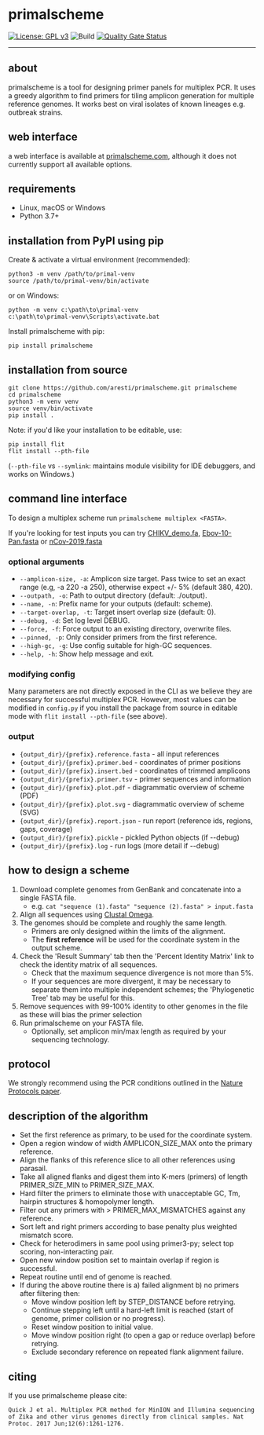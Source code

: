 # primalscheme

[![License: GPL v3](https://img.shields.io/badge/License-GPLv3-blue.svg)](https://www.gnu.org/licenses/gpl-3.0)
![Build](https://github.com/aresti/primalscheme/workflows/Build/badge.svg)
[![Quality Gate Status](https://sonarcloud.io/api/project_badges/measure?project=aresti_primalscheme&metric=alert_status)](https://sonarcloud.io/dashboard?id=aresti_primalscheme)

---

## about

primalscheme is a tool for designing primer panels for multiplex PCR. It uses a greedy algorithm to find primers for tiling amplicon generation for multiple reference genomes. It works best on viral isolates of known lineages e.g. outbreak strains.

## web interface

a web interface is available at [primalscheme.com](https://primalscheme.com/), although it does not currently support all available options.

## requirements

- Linux, macOS or Windows
- Python 3.7+

## installation from PyPI using pip

Create & activate a virtual environment (recommended):

```shell
python3 -m venv /path/to/primal-venv
source /path/to/primal-venv/bin/activate
```

or on Windows:

```shell
python -m venv c:\path\to\primal-venv
c:\path\to\primal-venv\Scripts\activate.bat
```

Install primalscheme with pip:

```shell
pip install primalscheme
```

## installation from source

```shell
git clone https://github.com/aresti/primalscheme.git primalscheme
cd primalscheme
python3 -m venv venv
source venv/bin/activate
pip install .
```

Note: if you'd like your installation to be editable, use:

```shell
pip install flit
flit install --pth-file
```

(`--pth-file` vs `--symlink`: maintains module visibility for IDE debuggers, and works on Windows.)

## command line interface

To design a multiplex scheme run `primalscheme multiplex <FASTA>`.

If you're looking for test inputs you can try [CHIKV_demo.fa](tests/inputs/CHIKV_demo.fa), [Ebov-10-Pan.fasta](tests/inputs/Ebov-10-Pan.fasta) or [nCov-2019.fasta](tests/inputs/nCov-2019.fasta)

### optional arguments

- `--amplicon-size, -a`: Amplicon size target. Pass twice to set an exact range (e.g, -a 220 -a 250), otherwise expect +/- 5% (default 380, 420).
- `--outpath, -o`: Path to output directory (default: ./output).
- `--name, -n`: Prefix name for your outputs (default: scheme).
- `--target-overlap, -t`: Target insert overlap size (default: 0).
- `--debug, -d`: Set log level DEBUG.
- `--force, -f`: Force output to an existing directory, overwrite files.
- `--pinned, -p`: Only consider primers from the first reference.
- `--high-gc, -g`: Use config suitable for high-GC sequences.
- `--help, -h`: Show help message and exit.

### modifying config

Many parameters are not directly exposed in the CLI as we believe they are necessary for successful multiplex PCR. However, most values can be modified in `config.py` if you install the package from source in editable mode with `flit install --pth-file` (see above).

### output

- `{output_dir}/{prefix}.reference.fasta` - all input references
- `{output_dir}/{prefix}.primer.bed` - coordinates of primer positions
- `{output_dir}/{prefix}.insert.bed` - coordinates of trimmed amplicons
- `{output_dir}/{prefix}.primer.tsv` - primer sequences and information
- `{output_dir}/{prefix}.plot.pdf` - diagrammatic overview of scheme (PDF)
- `{output_dir}/{prefix}.plot.svg` - diagrammatic overview of scheme (SVG)
- `{output_dir}/{prefix}.report.json` - run report (reference ids, regions, gaps, coverage)
- `{output_dir}/{prefix}.pickle` - pickled Python objects (if --debug)
- `{output_dir}/{prefix}.log` - run logs (more detail if --debug)

## how to design a scheme

1. Download complete genomes from GenBank and concatenate into a single FASTA file.
   - e.g. `cat "sequence (1).fasta" "sequence (2).fasta" > input.fasta`
2. Align all sequences using [Clustal Omega](https://www.ebi.ac.uk/Tools/msa/clustalo/).
3. The genomes should be complete and roughly the same length.
   - Primers are only designed within the limits of the alignment.
   - The **first reference** will be used for the coordinate system in the output scheme.
4. Check the 'Result Summary' tab then the 'Percent Identity Matrix' link to check the identity matrix of all sequences.
   - Check that the maximum sequence divergence is not more than 5%.
   - If your sequences are more divergent, it may be necessary to separate them into multiple independent schemes; the 'Phylogenetic Tree' tab may be useful for this.
5. Remove sequences with 99-100% identity to other genomes in the file as these will bias the primer selection
6. Run primalscheme on your FASTA file.
   - Optionally, set amplicon min/max length as required by your sequencing technology.

## protocol

We strongly recommend using the PCR conditions outlined in the [Nature Protocols paper](http://www.nature.com/nprot/journal/v12/n6/full/nprot.2017.066.html).

## description of the algorithm

- Set the first reference as primary, to be used for the coordinate system.
- Open a region window of width AMPLICON_SIZE_MAX onto the primary reference.
- Align the flanks of this reference slice to all other references using parasail.
- Take all aligned flanks and digest them into K-mers (primers) of length PRIMER_SIZE_MIN to PRIMER_SIZE_MAX.
- Hard filter the primers to eliminate those with unacceptable GC, Tm, hairpin structures & homopolymer length.
- Filter out any primers with > PRIMER_MAX_MISMATCHES against any reference.
- Sort left and right primers according to base penalty plus weighted mismatch score.
- Check for heterodimers in same pool using primer3-py; select top scoring, non-interacting pair.
- Open new window position set to maintain overlap if region is successful.
- Repeat routine until end of genome is reached.
- If during the above routine there is a) failed alignment b) no primers after filtering then:
  - Move window position left by STEP_DISTANCE before retrying.
  - Continue stepping left until a hard-left limit is reached (start of genome, primer collision or no progress).
  - Reset window position to initial value.
  - Move window position right (to open a gap or reduce overlap) before retrying.
  - Exclude secondary reference on repeated flank alignment failure.

## citing

If you use primalscheme please cite:

`Quick J et al. Multiplex PCR method for MinION and Illumina sequencing of Zika and other virus genomes directly from clinical samples. Nat Protoc. 2017 Jun;12(6):1261-1276.`
